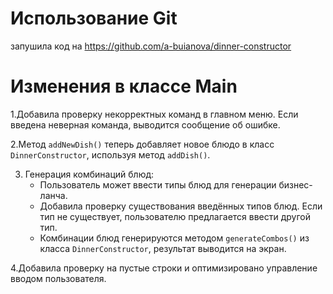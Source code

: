# Использование Git

запушила код на https://github.com/a-buianova/dinner-constructor

# Изменения в классе Main

1.Добавила проверку некорректных команд в главном меню. Если введена неверная команда, выводится сообщение об ошибке.

2.Метод `addNewDish()` теперь добавляет новое блюдо в класс `DinnerConstructor`, используя метод `addDish()`.

3. Генерация комбинаций блюд:
    - Пользователь может ввести типы блюд для генерации бизнес-ланча.
    - Добавила проверку существования введённых типов блюд. Если тип не существует, пользователю предлагается ввести другой тип.
    - Комбинации блюд генерируются методом `generateCombos()` из класса `DinnerConstructor`, результат выводится на экран.

4.Добавила проверку на пустые строки и оптимизировано управление вводом пользователя.


